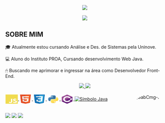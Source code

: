 <!--APRESENTAÇÃO-->

<div align=center>
  
  <p align="center">
    <img src="https://readme-typing-svg.herokuapp.com/?lines=Hello,+World!+<3&font=Fira%20Code&center=true&width=380&height=50%22%3E">
  </p>
  
  <p align="center">
    <img src="https://readme-typing-svg.herokuapp.com/?lines=Olá,+Devs!;Me+chamo+Gabriela+Camargo.+Seja+Bem+Vindo+ao+meu+perfil!&font=Fira%20Code&center=true&width=800&height=50%22%3E&color=#fff">
  </p>
            
</div>

<!--SOBRE MIM-->

<div>
  <h2>SOBRE MIM</h2>
  <p> 🎓 Atualmente estou cursando Análise e Des. de Sistemas pela Uninove. </p>
  <p> 💻 Aluno do Instituto PROA, Cursando desenvolvimento Web Java. </p>
  <p> 🖱 Buscando me aprimorar e ingressar na área como Desenvolvedor Front-End. </p>
</div>


<!--
**GabiCmg/GabiCmg** is a ✨ _special_ ✨ repository because its `README.md` (this file) appears on your GitHub profile.

Here are some ideas to get you started:

- 🔭 I’m currently working on ...
- 🌱 I’m currently learning ...
- 👯 I’m looking to collaborate on ...
- 🤔 I’m looking for help with ...
- 💬 Ask me about ...
- 📫 How to reach me: ...
- 😄 Pronouns: ...
- ⚡ Fun fact: ...
-->

<!-- Mudar Nick: GabiCmg - Mudar tema (theme): Dracula/Dark/etc -->
<div align="center">
  <a href="https://github.com/GabiCmg">
  <img height="160em" src="https://github-readme-stats.vercel.app/api?username=GabiCmg&show_icons=true&theme=dracula&include_all_commits=true&count_private=true"/>
  <img height="160em" src="https://github-readme-stats.vercel.app/api/top-langs/?username=GabiCmg&layout=compact&langs_count=7&theme=dracula"/>
</div>

<!-- Linguagens que conheço -->
  
<div style="display: inline_block"><br>
  <img align="center" alt="Símbolo JavaScript" height="30" width="40" src="https://raw.githubusercontent.com/devicons/devicon/master/icons/javascript/javascript-plain.svg">
  <img align="center" alt="Símbolo HTML" height="30" width="40" src="https://raw.githubusercontent.com/devicons/devicon/master/icons/html5/html5-original.svg">
  <img align="center" alt="Símbolo CSS" height="30" width="40" src="https://raw.githubusercontent.com/devicons/devicon/master/icons/css3/css3-original.svg">
  <img align="center" alt="Símbolo Python" height="30" width="40" src="https://raw.githubusercontent.com/devicons/devicon/master/icons/python/python-original.svg">
  <img align="center" alt="Símbolo Csharp" height="30" width="40" src="https://raw.githubusercontent.com/devicons/devicon/master/icons/csharp/csharp-original.svg">
  <img align="center" alt="Símbolo Java" height="30" width="40" src="https://cdn.jsdelivr.net/gh/devicons/devicon/icons/java/java-original.svg" />
  <!-- Mais Icons: https://devicon.dev/ -->
  <img align="right" alt="GabCmg-Pic" height="150" style="border-radius:50px;" src="https://i.pinimg.com/originals/0b/9a/4d/0b9a4d4abd9c024f363c646a267f80d4.gif">
</div>
 
<!-- Linha -->
  
  ##
  
<!-- Redes -->
  
<div> 
  <!-- https://dev.to/envoy_/150-badges-for-github-pnk -->
  <!-- https://shields.io/ -->
  <a href="https://www.instagram.com/gabicamaroli/" target="_blank"><img src="https://img.shields.io/badge/-Instagram-%23E4405F?style=for-the-badge&logo=instagram&logoColor=white" target="_blank"></a>
  <a href = "mailto:gabriela.camaroli@gmail.com"><img src="https://img.shields.io/badge/-Gmail-%23333?style=for-the-badge&logo=gmail&logoColor=white" target="_blank"></a>
  <a href="https://www.linkedin.com/in/gabriela-c-oliveira-4b7078232/" target="_blank"><img src="https://img.shields.io/badge/-LinkedIn-%230077B5?style=for-the-badge&logo=linkedin&logoColor=white" target="_blank"></a> 
 
</div>
